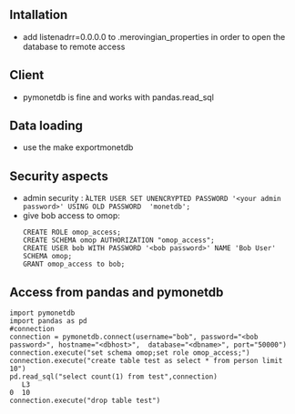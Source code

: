Intallation
-----------

- add listenadrr=0.0.0.0 to .merovingian_properties in order to open the database to remote access


Client
------

- pymonetdb is fine and works with pandas.read_sql

Data loading
------------

- use the make exportmonetdb 


Security aspects
----------------

- admin security : ̀`ALTER USER SET UNENCRYPTED PASSWORD '<your admin password>' USING OLD PASSWORD  'monetdb';`
- give bob access to omop: 
    ```
    CREATE ROLE omop_access;
    CREATE SCHEMA omop AUTHORIZATION "omop_access";
    CREATE USER bob WITH PASSWORD '<bob password>' NAME 'Bob User' SCHEMA omop;
    GRANT omop_access to bob;
    ```

Access from pandas and pymonetdb
--------------------------------


```
import pymonetdb
import pandas as pd
#connection
connection = pymonetdb.connect(username="bob", password="<bob password>", hostname="<dbhost>",  database="<dbname>", port="50000")
connection.execute("set schema omop;set role omop_access;")
connection.execute("create table test as select * from person limit 10")
pd.read_sql("select count(1) from test",connection)
   L3
0  10
connection.execute("drop table test")
```

